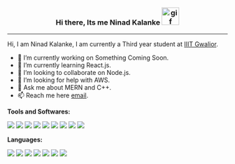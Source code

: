### <div align="center"> Hi there, Its me Ninad Kalanke <img alt="gif" src="https://media.giphy.com/media/hvRJCLFzcasrR4ia7z/giphy.gif" style="height: 40px"/></div>
<hr/>

Hi, I am Ninad Kalanke, I am currently a Third year student at [IIIT Gwalior](http://www.iiitm.ac.in/index.php/en/).

- 🔭 I’m currently working on Something Coming Soon.
- 🌱 I’m currently learning React.js.
- 👯 I’m looking to collaborate on Node.js.
- 🤔 I’m looking for help with AWS.
- 💬 Ask me about MERN and C++.
- 📫 Reach me here   [email](ninadkalanke@gmail.com).

**Tools and Softwares:**

<img src="https://img.icons8.com/color/40/000000/git.png"/> <img src="https://img.icons8.com/fluency/40/000000/github.png"/>
<img src="https://img.icons8.com/color/40/000000/gitlab.png"/>
<img src="https://img.icons8.com/color/40/000000/react-native.png"/>
<img src="https://img.icons8.com/color/40/000000/bootstrap.png"/>
<img src="https://img.icons8.com/color/40/000000/material-ui.png"/> 
<img src="https://img.icons8.com/color/50/000000/nodejs.png"/> 
<img src="https://img.icons8.com/color/40/000000/mongodb.png"/>
<img src="https://img.icons8.com/color/40/000000/heroku.png"/>


**Languages:**

<img src="https://img.icons8.com/color/40/000000/c-programming.png"/> <img src="https://img.icons8.com/color/40/000000/c-plus-plus-logo.png"/>
<img src="https://img.icons8.com/fluency/40/000000/python.png"/>
<img src="https://img.icons8.com/color/40/000000/javascript.png"/>
<img src="https://img.icons8.com/color/40/000000/html-5--v1.png"/>
<img src="https://img.icons8.com/color/40/000000/css3.png"/>
<img src="https://img.icons8.com/color/40/000000/sql.png"/>


